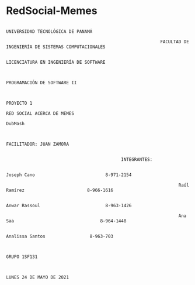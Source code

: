 # RedSocial-Memes

                                                                         UNIVERSIDAD TECNOLÓGICA DE PANAMÁ

                                                               FACULTAD DE INGENIERÍA DE SISTEMAS COMPUTACIONALES 

                                                                      LICENCIATURA EN INGENIERÍA DE SOFTWARE


                                                                             PROGRAMACIÓN DE SOFTWARE II


                                                                                      PROYECTO 1
                                                                              RED SOCIAL ACERCA DE MEMES
                                                                                       DubMash


                                                                              FACILITADOR: JUAN ZAMORA


                                                INTEGRANTES:

                                                                      Joseph Cano			                8-971-2154

                                                                      Raúl Ramírez 			              8-966-1616

                                                                      Anwar Rassoul 			            8-963-1426

                                                                      Ana Saa				                  8-964-1448

                                                                      Analissa Santos                 8-963-703                           


                                                                                      GRUPO 1SF131


                                                                                LUNES 24 DE MAYO DE 2021

